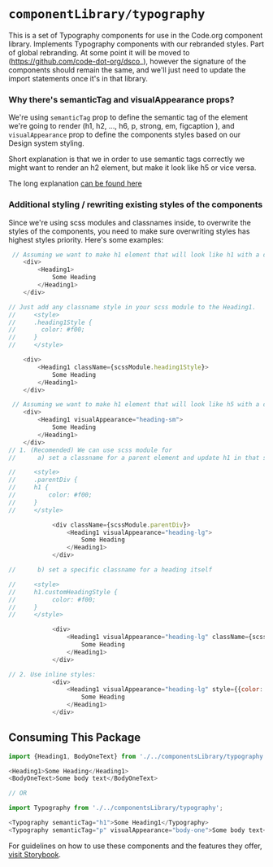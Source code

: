 # `componentLibrary/typography`

This is a set of Typography components for use in the Code.org component library.
Implements Typography components with our rebranded styles. Part of global rebranding.
At some point it will be moved to (https://github.com/code-dot-org/dsco_), however the signature of the components should
remain the same, and we'll just need to update the import statements once it's in that library.

### Why there's semanticTag and visualAppearance props?
We're using `semanticTag` prop to define the semantic tag of the element we're going to render (h1, h2, ..., h6, p, strong,
em, figcaption ), and `visualAppearance` prop to define the components styles based on our Design system styling.

Short explanation is that we in order to use semantic tags correctly we might want to render an h2 element, but make it look like h5 or vice versa.

The long explanation [can be found here](https://github.com/code-dot-org/code-dot-org/pull/51116#discussion_r1159915772)

### Additional styling / rewriting existing styles of the components
Since we're using scss modules and classnames inside, to overwrite the styles of the components, you need to make sure 
overwriting styles has highest styles priority. Here's some examples:

```javascript
 // Assuming we want to make h1 element that will look like h1 with a different color than Typography's default.
    <div>
        <Heading1>
            Some Heading
        </Heading1>
    </div>

// Just add any classname style in your scss module to the Heading1.
//     <style>
//     .heading1Style {
//       color: #f00;
//     }
//     </style>

    <div>
        <Heading1 className={scssModule.heading1Style}>
            Some Heading
        </Heading1>
    </div>

```

```javascript
 // Assuming we want to make h1 element that will look like h5 with a different color than Typography's default.
    <div>
        <Heading1 visualAppearance="heading-sm">
            Some Heading
        </Heading1>
    </div>
// 1. (Recomended) We can use scss module for 
//      a) set a classname for a parent element and update h1 in that style

//     <style>
//     .parentDiv {
//     h1 {
//         color: #f00;
//     }
//     </style>

            <div className={scssModule.parentDiv}>
                <Heading1 visualAppearance="heading-lg">
                    Some Heading
                </Heading1>
            </div>

//      b) set a specific classname for a heading itself

//     <style>
//     h1.customHeadingStyle {
//          color: #f00;
//     }
//     </style>

            <div>
                <Heading1 visualAppearance="heading-lg" className={scssModule.customHeadingStyle}>
                    Some Heading
                </Heading1>
            </div>

// 2. Use inline styles:
            <div>
                <Heading1 visualAppearance="heading-lg" style={{color: '#f00'}}>
                    Some Heading
                </Heading1>
            </div>

```




## Consuming This Package


```javascript
import {Heading1, BodyOneText} from './../componentsLibrary/typography';

<Heading1>Some Heading</Heading1>
<BodyOneText>Some body text</BodyOneText>

// OR

import Typography from './../componentsLibrary/typography';

<Typography semanticTag="h1">Some Heading1</Typography>
<Typography semanticTag="p" visualAppearance="body-one">Some body text</Typography>


```

For guidelines on how to use these components and the features they offer, [visit Storybook](http://localhost:9001/?path=/story/typography-component--body-one).